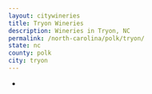 ```yaml
---
layout: citywineries
title: Tryon Wineries
description: Wineries in Tryon, NC
permalink: /north-carolina/polk/tryon/
state: nc
county: polk
city: tryon
---
```

-
